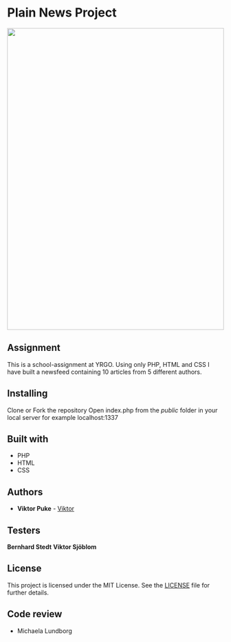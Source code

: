 # Plain News Project

<img src="https://media.giphy.com/media/3o7P4F86TAI9Kz7XYk/giphy.gif" width="100%" height="700px">

## Assignment 

This is a school-assignment at YRGO. 
Using only PHP, HTML and CSS I have built a newsfeed containing 10 articles from 5 different authors.

## Installing

Clone or Fork the repository
Open index.php from the *public* folder in your local server for example localhost:1337

## Built with

* PHP
* HTML
* CSS

## Authors

* **Viktor Puke** - [Viktor](https://vpuke.github.io)

## Testers

**Bernhard Stedt**
**Viktor Sjöblom**

## License

This project is licensed under the MIT License. See the [LICENSE](LICENSE) file for further details.

## Code review

* Michaela Lundborg
